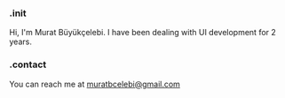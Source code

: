 ### .init
Hi, I'm Murat Büyükçelebi. I have been dealing with UI development for 2 years.

### .contact
You can reach me at muratbcelebi@gmail.com
